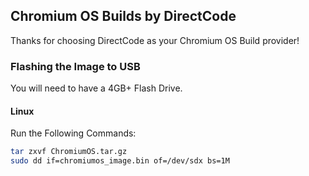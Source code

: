 ## Chromium OS Builds by DirectCode

Thanks for choosing DirectCode as your Chromium OS Build provider!

### Flashing the Image to USB

You will need to have a 4GB+ Flash Drive.

#### Linux

Run the Following Commands:
```bash
tar zxvf ChromiumOS.tar.gz
sudo dd if=chromiumos_image.bin of=/dev/sdx bs=1M
```
